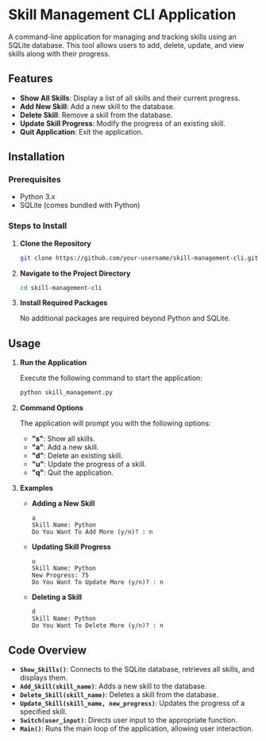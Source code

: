 # Skill Management CLI Application

A command-line application for managing and tracking skills using an SQLite database. This tool allows users to add, delete, update, and view skills along with their progress.

## Features

- **Show All Skills**: Display a list of all skills and their current progress.
- **Add New Skill**: Add a new skill to the database.
- **Delete Skill**: Remove a skill from the database.
- **Update Skill Progress**: Modify the progress of an existing skill.
- **Quit Application**: Exit the application.

## Installation

### Prerequisites

- Python 3.x
- SQLite (comes bundled with Python)

### Steps to Install

1. **Clone the Repository**

    ```bash
    git clone https://github.com/your-username/skill-management-cli.git
    ```

2. **Navigate to the Project Directory**

    ```bash
    cd skill-management-cli
    ```

3. **Install Required Packages**

    No additional packages are required beyond Python and SQLite.

## Usage

1. **Run the Application**

    Execute the following command to start the application:

    ```bash
    python skill_management.py
    ```

2. **Command Options**

    The application will prompt you with the following options:

    - **"s"**: Show all skills.
    - **"a"**: Add a new skill.
    - **"d"**: Delete an existing skill.
    - **"u"**: Update the progress of a skill.
    - **"q"**: Quit the application.

3. **Examples**

    - **Adding a New Skill**

      ```
      a
      Skill Name: Python
      Do You Want To Add More (y/n)? : n
      ```

    - **Updating Skill Progress**

      ```
      u
      Skill Name: Python
      New Progress: 75
      Do You Want To Update More (y/n)? : n
      ```

    - **Deleting a Skill**

      ```
      d
      Skill Name: Python
      Do You Want To Delete More (y/n)? : n
      ```

## Code Overview

- **`Show_Skills()`**: Connects to the SQLite database, retrieves all skills, and displays them.
- **`Add_Skill(skill_name)`**: Adds a new skill to the database.
- **`Delete_Skill(skill_name)`**: Deletes a skill from the database.
- **`Update_Skill(skill_name, new_progress)`**: Updates the progress of a specified skill.
- **`Switch(user_input)`**: Directs user input to the appropriate function.
- **`Main()`**: Runs the main loop of the application, allowing user interaction.
